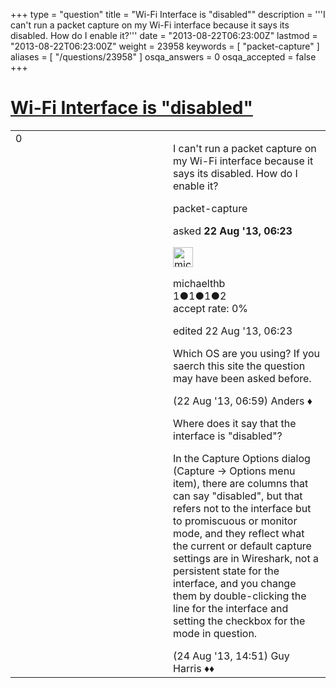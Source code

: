 +++
type = "question"
title = "Wi-Fi Interface is &quot;disabled&quot;"
description = '''I can&#x27;t run a packet capture on my Wi-Fi interface because it says its disabled. How do I enable it?'''
date = "2013-08-22T06:23:00Z"
lastmod = "2013-08-22T06:23:00Z"
weight = 23958
keywords = [ "packet-capture" ]
aliases = [ "/questions/23958" ]
osqa_answers = 0
osqa_accepted = false
+++

<div class="headNormal">

# [Wi-Fi Interface is "disabled"](/questions/23958/wi-fi-interface-is-disabled)

</div>

<div id="main-body">

<div id="askform">

<table id="question-table" style="width:100%;"><colgroup><col style="width: 50%" /><col style="width: 50%" /></colgroup><tbody><tr class="odd"><td style="width: 30px; vertical-align: top"><div class="vote-buttons"><div id="post-23958-score" class="post-score" title="current number of votes">0</div><div id="favorite-count" class="favorite-count"></div></div></td><td><div id="item-right"><div class="question-body"><p>I can't run a packet capture on my Wi-Fi interface because it says its disabled. How do I enable it?</p></div><div id="question-tags" class="tags-container tags">packet-capture</div><div id="question-controls" class="post-controls"></div><div class="post-update-info-container"><div class="post-update-info post-update-info-user"><p>asked <strong>22 Aug '13, 06:23</strong></p><img src="https://secure.gravatar.com/avatar/df0eb5fd48600ec9d0edf449c2a3bb07?s=32&amp;d=identicon&amp;r=g" class="gravatar" width="32" height="32" alt="michaelthb&#39;s gravatar image" /><p>michaelthb<br />
<span class="score" title="1 reputation points">1</span><span title="1 badges"><span class="badge1">●</span><span class="badgecount">1</span></span><span title="1 badges"><span class="silver">●</span><span class="badgecount">1</span></span><span title="2 badges"><span class="bronze">●</span><span class="badgecount">2</span></span><br />
<span class="accept_rate" title="Rate of the user&#39;s accepted answers">accept rate:</span> <span title="michaelthb has no accepted answers">0%</span></p></div><div class="post-update-info post-update-info-edited"><p>edited 22 Aug '13, 06:23</p></div></div><div id="comments-container-23958" class="comments-container"><span id="23960"></span><div id="comment-23960" class="comment"><div id="post-23960-score" class="comment-score"></div><div class="comment-text"><p>Which OS are you using? If you saerch this site the question may have been asked before.</p></div><div id="comment-23960-info" class="comment-info"><span class="comment-age">(22 Aug '13, 06:59)</span> Anders ♦</div></div><span id="24013"></span><div id="comment-24013" class="comment"><div id="post-24013-score" class="comment-score"></div><div class="comment-text"><p>Where does it say that the interface is "disabled"?</p><p>In the Capture Options dialog (Capture -&gt; Options menu item), there are columns that can say "disabled", but that refers not to the interface but to promiscuous or monitor mode, and they reflect what the current or default capture settings are in Wireshark, not a persistent state for the interface, and you change them by double-clicking the line for the interface and setting the checkbox for the mode in question.</p></div><div id="comment-24013-info" class="comment-info"><span class="comment-age">(24 Aug '13, 14:51)</span> Guy Harris ♦♦</div></div></div><div id="comment-tools-23958" class="comment-tools"></div><div class="clear"></div><div id="comment-23958-form-container" class="comment-form-container"></div><div class="clear"></div></div></td></tr></tbody></table>

</div>

</div>

